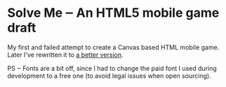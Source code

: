 # Solve Me ‒ An HTML5 mobile game draft

My first and failed attempt to create a Canvas based HTML mobile game. Later I've rewritten it to [a better version](https://github.com/mihhail-lapushkin/Ancient-Riddle).

PS ‒ Fonts are a bit off, since I had to change the paid font I used during development to a free one (to avoid legal issues when open sourcing).
